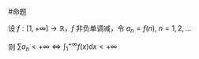 #命题 

设 $f:[1,+\infty]\to \mathbb{R}$，$f$ 非负单调减，令 $a_{n}=f(n),\;n=1,2,\dots$

则 $\sum a_{n}<+\infty \iff \int_{1}^{+\infty}f(x)\mathrm{d}x<+\infty$


